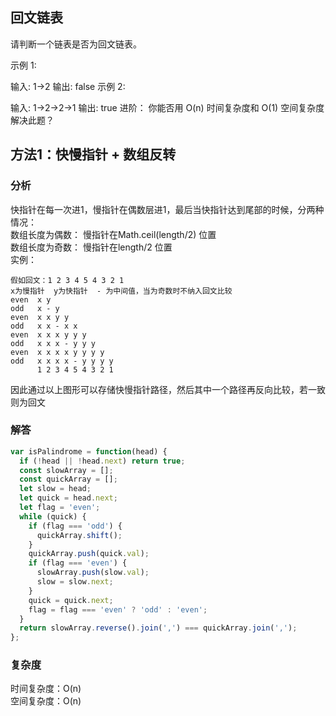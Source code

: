 ## 回文链表

请判断一个链表是否为回文链表。

示例 1:

输入: 1->2
输出: false
示例 2:

输入: 1->2->2->1
输出: true
进阶：
你能否用 O(n) 时间复杂度和 O(1) 空间复杂度解决此题？

## 方法1：快慢指针 + 数组反转

### 分析
快指针在每一次进1，慢指针在偶数层进1，最后当快指针达到尾部的时候，分两种情况：    
数组长度为偶数： 慢指针在Math.ceil(length/2) 位置  
数组长度为奇数： 慢指针在length/2 位置  
实例：  
```
假如回文：1 2 3 4 5 4 3 2 1
x为慢指针  y为快指针  - 为中间值，当为奇数时不纳入回文比较
even  x y
odd   x - y
even  x x y y
odd   x x - x x
even  x x x y y y
odd   x x x - y y y
even  x x x x y y y y
odd   x x x x - y y y y
      1 2 3 4 5 4 3 2 1

```  
因此通过以上图形可以存储快慢指针路径，然后其中一个路径再反向比较，若一致则为回文  

### 解答
```javascript
var isPalindrome = function(head) {
  if (!head || !head.next) return true;
  const slowArray = [];
  const quickArray = [];
  let slow = head;
  let quick = head.next;
  let flag = 'even';
  while (quick) {
    if (flag === 'odd') {
      quickArray.shift();
    }
    quickArray.push(quick.val);
    if (flag === 'even') {
      slowArray.push(slow.val);
      slow = slow.next;
    }
    quick = quick.next;
    flag = flag === 'even' ? 'odd' : 'even';
  }
  return slowArray.reverse().join(',') === quickArray.join(',');
};
```

### 复杂度
时间复杂度：O(n)  
空间复杂度：O(n)  
